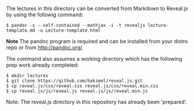 The lectures in this directory can be converted from Markdown to Reveal.js by using the followig command:

```
$ pandoc -s --self-contained --mathjax -i -t revealjs lecture-template.md -o Lecture-template.html
```

**Note** The pandoc program is required and can be installed from your distro repo or from http://pandoc.org/

The command also assumes a working directory which has the following prep work already completed:

```
$ mkdir lectures
$ git clone https://github.com/hakimel/reveal.js.git
$ cp reveal.js/css/reveal.css reveal.js/css/reveal.min.css
$ cp reveal.js/js/reveal.js reveal.js/js/reveal.min.js
```

Note: The reveal.js directory in this repository has already been 'prepared'.
